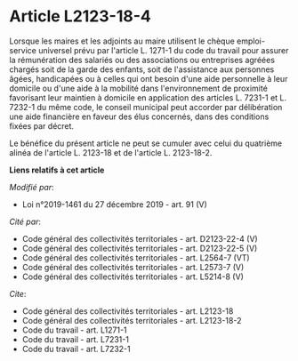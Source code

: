# Article L2123-18-4

Lorsque les maires et les adjoints au maire utilisent le chèque emploi-service universel prévu par l'article L. 1271-1 du
code du travail pour assurer la rémunération des salariés ou des associations ou entreprises agréées chargés soit de la garde
des enfants, soit de l'assistance aux personnes âgées, handicapées ou à celles qui ont besoin d'une aide personnelle à leur
domicile ou d'une aide à la mobilité dans l'environnement de proximité favorisant leur maintien à domicile en application des
articles L. 7231-1 et L. 7232-1 du même code, le conseil municipal peut accorder par délibération une aide financière en
faveur des élus concernés, dans des conditions fixées par décret.

Le bénéfice du présent article ne peut se cumuler avec celui du quatrième alinéa de l'article L. 2123-18 et de l'article L.
2123-18-2.

**Liens relatifs à cet article**

_Modifié par_:

  - Loi n°2019-1461 du 27 décembre 2019 - art. 91 (V)

_Cité par_:

  - Code général des collectivités territoriales - art. D2123-22-4 (V)
  - Code général des collectivités territoriales - art. D2123-22-5 (V)
  - Code général des collectivités territoriales - art. L2564-7 (VT)
  - Code général des collectivités territoriales - art. L2573-7 (V)
  - Code général des collectivités territoriales - art. L5214-8 (V)

_Cite_:

  - Code général des collectivités territoriales - art. L2123-18
  - Code général des collectivités territoriales - art. L2123-18-2
  - Code du travail - art. L1271-1
  - Code du travail - art. L7231-1
  - Code du travail - art. L7232-1
